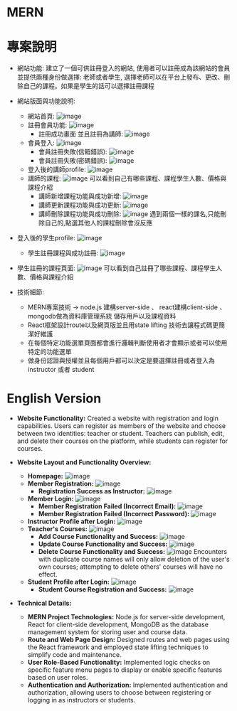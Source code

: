 # MERN
# 專案說明
* 網站功能: 建立了一個可供註冊登入的網站, 使用者可以註冊成為該網站的會員並提供兩種身份做選擇: 老師或者學生, 選擇老師可以在平台上發布、更改、刪除自己的課程。如果是學生的話可以選擇註冊課程
* 網站版面與功能說明:
  * 網站首頁: ![image](https://github.com/nickchen111/MERN/blob/main/img/%E7%B6%B2%E7%AB%99%E9%A6%96%E9%A0%81.png)
  * 註冊會員功能:  ![image](https://github.com/nickchen111/MERN/blob/main/img/%E8%A8%BB%E5%86%8A%E6%9C%83%E5%93%A1.png)
    * 註冊成功畫面 並且註冊為講師: ![image](https://github.com/nickchen111/MERN/blob/main/img/%E8%A8%BB%E5%86%8A%E6%88%90%E5%8A%9F.png)
  * 會員登入: ![image](https://github.com/nickchen111/MERN/blob/main/img/%E6%9C%83%E5%93%A1%E7%99%BB%E5%85%A5.png)
    * 會員註冊失敗(信箱錯誤): ![image](https://github.com/nickchen111/MERN/blob/main/img/%E6%9C%83%E5%93%A1%E7%99%BB%E5%85%A5%E5%A4%B1%E6%95%97%E5%B8%B3%E8%99%9F.png)
    * 會員註冊失敗(密碼錯誤): ![image](https://github.com/nickchen111/MERN/blob/main/img/%E6%9C%83%E5%93%A1%E7%99%BB%E5%85%A5%E5%A4%B1%E6%95%97%E5%AF%86%E7%A2%BC.png)
  * 登入後的講師profile: ![image](https://github.com/nickchen111/MERN/blob/main/img/%E7%99%BB%E5%85%A5%E6%88%90%E5%8A%9F%E8%AC%9B%E5%B8%ABprofile.png)
  * 講師的課程: ![image](https://github.com/nickchen111/MERN/blob/main/img/%E8%AC%9B%E5%B8%AB%E8%AA%B2%E7%A8%8B%E9%A0%81%E9%9D%A2.png)
              可以看到自己有哪些課程、課程學生人數、價格與課程介紹
    * 講師新增課程功能與成功新增: ![image](https://github.com/nickchen111/MERN/blob/main/img/%E6%96%B0%E5%A2%9E%E8%AA%B2%E7%A8%8B.png)
    * 講師更新課程功能與成功更新: ![image](https://github.com/nickchen111/MERN/blob/main/img/%E6%9B%B4%E6%96%B0%E6%88%90%E5%8A%9F%E9%80%9A%E7%9F%A5.png)
    * 講師刪除課程功能與成功刪除: ![image](https://github.com/nickchen111/MERN/blob/main/img/%E5%88%AA%E9%99%A4%E6%88%90%E5%8A%9F%E9%80%9A%E7%9F%A5.png)
                              遇到兩個一樣的課名,只能刪除自己的,點選其他人的課程刪除會沒反應
 * 登入後的學生profile: ![image](https://github.com/nickchen111/MERN/blob/main/img/%E5%AD%B8%E7%94%9F%E7%AB%AF%E7%99%BB%E5%85%A5profile.png)
   * 學生註冊課程與成功註冊: ![image](https://github.com/nickchen111/MERN/blob/main/img/%E5%AD%B8%E7%94%9F%E8%A8%BB%E5%86%8A%E8%AA%B2%E7%A8%8B.png)
* 學生註冊的課程頁面: ![image](https://github.com/nickchen111/MERN/blob/main/img/%E5%AD%B8%E7%94%9F%E8%A8%BB%E5%86%8A%E8%AA%B2%E7%A8%8B%E9%A0%81%E9%9D%A2.png)
                   可以看到自己註冊了哪些課程、課程學生人數、價格與課程介紹

  
* 技術細節:
  * MERN專案技術 -> node.js 建構server-side 、 react建構client-side 、 mongodb做為資料庫管理系統 儲存用戶以及課程資料
  * React框架設計route以及網頁版並且用state lifting 技術去讓程式碼更簡潔好維護
  * 在每個特定功能選單頁面都會進行邏輯判斷使用者才會顯示或者可以使用特定的功能選單
  * 做身份認證與授權並且每個用戶都可以決定是要選擇註冊或者登入為instructor 或者 student
    


# English Version
* **Website Functionality:** Created a website with registration and login capabilities. Users can register as members of the website and choose between two identities: teacher or student. Teachers can publish, edit, and delete their courses on the platform, while students can register for courses.

* **Website Layout and Functionality Overview:**
  * **Homepage:** ![image](https://github.com/nickchen111/MERN/blob/main/img/%E7%B6%B2%E7%AB%99%E9%A6%96%E9%A0%81.png)
  * **Member Registration:** ![image](https://github.com/nickchen111/MERN/blob/main/img/%E8%A8%BB%E5%86%8A%E6%9C%83%E5%93%A1.png)
    * **Registration Success as Instructor:** ![image](https://github.com/nickchen111/MERN/blob/main/img/%E8%A8%BB%E5%86%8A%E6%88%90%E5%8A%9F.png)
  * **Member Login:** ![image](https://github.com/nickchen111/MERN/blob/main/img/%E6%9C%83%E5%93%A1%E7%99%BB%E5%85%A5.png)
    * **Member Registration Failed (Incorrect Email):** ![image](https://github.com/nickchen111/MERN/blob/main/img/%E6%9C%83%E5%93%A1%E7%99%BB%E5%85%A5%E5%A4%B1%E6%95%97%E5%B8%B3%E8%99%9F.png)
    * **Member Registration Failed (Incorrect Password):** ![image](https://github.com/nickchen111/MERN/blob/main/img/%E6%9C%83%E5%93%A1%E7%99%BB%E5%85%A5%E5%A4%B1%E6%95%97%E5%AF%86%E7%A2%BC.png)
  * **Instructor Profile after Login:** ![image](https://github.com/nickchen111/MERN/blob/main/img/%E7%99%BB%E5%85%A5%E6%88%90%E5%8A%9F%E8%AC%9B%E5%B8%ABprofile.png)
  * **Teacher's Courses:** ![image](https://github.com/nickchen111/MERN/blob/main/img/%E8%AC%9B%E5%B8%AB%E8%AA%B2%E7%A8%8B%E9%A0%81%E9%9D%A2.png)
    * **Add Course Functionality and Success:** ![image](https://github.com/nickchen111/MERN/blob/main/img/%E6%96%B0%E5%A2%9E%E8%AA%B2%E7%A8%8B.png)
    * **Update Course Functionality and Success:** ![image](https://github.com/nickchen111/MERN/blob/main/img/%E6%9B%B4%E6%96%B0%E6%88%90%E5%8A%9F%E9%80%9A%E7%9F%A5.png)
    * **Delete Course Functionality and Success:** ![image](https://github.com/nickchen111/MERN/blob/main/img/%E5%88%AA%E9%99%A4%E6%88%90%E5%8A%9F%E9%80%9A%E7%9F%A5.png)
      Encounters with duplicate course names will only allow deletion of the user's own courses; attempting to delete others' courses will have no effect.
  * **Student Profile after Login:** ![image](https://github.com/nickchen111/MERN/blob/main/img/%E5%AD%B8%E7%94%9F%E7%AB%AF%E7%99%BB%E5%85%A5profile.png)
    * **Student Course Registration and Success:** ![image](https://github.com/nickchen111/MERN/blob/main/img/%E5%AD%B8%E7%94%9F%E8%A8%BB%E5%86%8A%E8%AA%B2%E7%A8%8B.png)

* **Technical Details:**
  * **MERN Project Technologies:** Node.js for server-side development, React for client-side development, MongoDB as the database management system for storing user and course data.
  * **Route and Web Page Design:** Designed routes and web pages using the React framework and employed state lifting techniques to simplify code and maintenance.
  * **User Role-Based Functionality:** Implemented logic checks on specific feature menu pages to display or enable specific features based on user roles.
  * **Authentication and Authorization:** Implemented authentication and authorization, allowing users to choose between registering or logging in as instructors or students.


